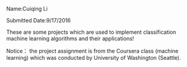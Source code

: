 Name:Cuiqing Li

Submitted Date:9/17/2016

These are some projects which are used to implement classification machine learning algorithms and their applications! 

Notice： the project assignment is from the Coursera class (machine learning) which was conducted by University of Washington (Seattle).